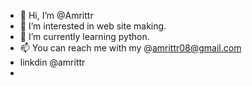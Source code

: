 - 👋 Hi, I’m @Amrittr
- 👀 I’m interested in web site making.
- 🌱 I’m currently learning python.
- 📫 You can reach me with my @amrittr08@gmail.com
- linkdin @amrittr
-
<!---
Amrittr/Amrittr is a ✨ special ✨ repository because its `README.md` (this file) appears on your GitHub profile.
You can click the Preview link to take a look at your changes.
--->
